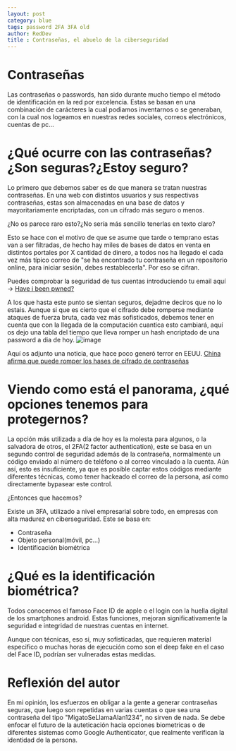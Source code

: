 ```yaml
---
layout: post
category: blue
tags: password 2FA 3FA old
author: RedDev
title : Contraseñas, el abuelo de la ciberseguridad 
---
```


# Contraseñas
Las contraseñas o passwords, han sido durante mucho tiempo el método de identificación en la red por excelencia.
Estas se basan en una combinación de carácteres la cual podiamos inventarnos o se generaban, con la cual nos logeamos en nuestras redes sociales, correos electrónicos, cuentas de pc...

# ¿Qué ocurre con las contraseñas?¿Son seguras?¿Estoy seguro?
Lo primero que debemos saber es de que manera se tratan nuestras contraseñas. 
En una web con distintos usuarios y sus respectivas contraseñas, estas son almacenadas en una base de datos y mayoritariamente encriptadas, con un cifrado más seguro o menos.

¿No os parece raro esto?¿No sería más sencillo tenerlas en texto claro?

Esto se hace con el motivo de que se asume que tarde o temprano estas van a ser filtradas, de hecho hay miles de bases de datos en venta en distintos portales por X cantidad de dinero, a todos nos ha llegado el cada vez más típico correo de "se ha encontrado tu contraseña en un repositorio online, para iniciar sesión, debes restablecerla".
Por eso se cifran.

Puedes comprobar la seguridad de tus cuentas introduciendo tu email aquí -> <a href="https://haveibeenpwned.com/">Have i been pwned?</a>

A los que hasta este punto se sientan seguros, dejadme deciros que no lo estais. Aunque si que es cierto que el cifrado debe romperse mediante ataques de fuerza bruta, cada vez más sofisticados, debemos tener en cuenta que con la llegada de la computación cuantica esto cambiará, aquí os dejo una tabla del tiempo que lleva romper un hash encriptado de una password a dia de hoy.
![image](https://github.com/reycotallo98/reycotallo98.github.io/assets/93315382/8c9833ec-4d2c-4b9a-907c-90edfae2e5f4)

Aquí os adjunto una noticia, que hace poco generó terror en EEUU.
<a href="https://www.elconfidencial.com/tecnologia/novaceno/2022-04-25/china-eeuu-computacion-cuantica_3412816/">China afirma que puede romper los hases de cifrado de contraseñas</a>

# Viendo como está el panorama, ¿qué opciones tenemos para protegernos?
La opción más utilizada a día de hoy es la molesta para algunos, o la salvadora de otros, el 2FA(2 factor authentication), este se basa en un segundo control de seguridad además de la contraseña, normalmente un código enviado al número de teléfono o al correo vinculado a la cuenta.
Aún así, esto es insuficiente, ya que es posible captar estos códigos mediante diferentes técnicas, como tener hackeado el correo de la persona, así como directamente bypasear este control.

¿Entonces que hacemos?

Existe un 3FA, utilizado a nivel empresarial sobre todo, en empresas con alta madurez en ciberseguridad. Este se basa en:
- Contraseña
- Objeto personal(móvil, pc...)
- Identificación biométrica

# ¿Qué es la identificación biométrica?
Todos conocemos el famoso Face ID de apple o el login con la huella digital de los smartphones android.
Estas funciones, mejoran significativamente la seguridad e integridad de nuestras cuentas en internet.

Aunque con técnicas, eso si, muy sofisticadas, que requieren material especifico o muchas horas de ejecución como son el deep fake en el caso del Face ID, podrían ser vulneradas estas medidas.

# Reflexión del autor
En mi opinión, los esfuerzos en obligar a la gente a generar contraseñas seguras, que luego son repetidas en varias cuentas o que sea una contraseña del tipo "MigatoSeLlamaAlan1234", no sirven de nada.
Se debe enfocar el futuro de la auteticación hacia opciones biometricas o de diferentes sistemas como Google Authenticator, que realmente verifican la identidad de la persona.
